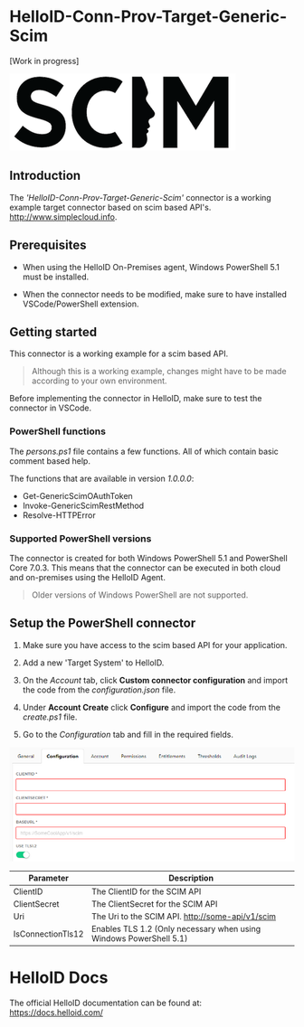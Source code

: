 # HelloID-Conn-Prov-Target-Generic-Scim
[Work in progress]

![scimLogo](./assets/scim.png)

## Introduction

The _'HelloID-Conn-Prov-Target-Generic-Scim'_ connector is a working example target connector based on scim based API's. http://www.simplecloud.info.

## Prerequisites

- When using the HelloID On-Premises agent, Windows PowerShell 5.1 must be installed.

- When the connector needs to be modified, make sure to have installed VSCode/PowerShell extension.

## Getting started

This connector is a working example for a scim based API.

> Although this is a working example, changes might have to be made according to your own environment.

Before implementing the connector in HelloID, make sure to test the connector in VSCode.

### PowerShell functions

The _persons.ps1_ file contains a few functions. All of which contain basic comment based help.

The functions that are available in version _1.0.0.0_:

- Get-GenericScimOAuthToken
- Invoke-GenericScimRestMethod
- Resolve-HTTPError

### Supported PowerShell versions

The connector is created for both Windows PowerShell 5.1 and PowerShell Core 7.0.3. This means that the connector can be executed in both cloud and on-premises using the HelloID Agent.

> Older versions of Windows PowerShell are not supported.

## Setup the PowerShell connector

1. Make sure you have access to the scim based API for your application.

2. Add a new 'Target System' to HelloID.

3. On the _Account_ tab, click __Custom connector configuration__ and import the code from the _configuration.json_ file.

4. Under __Account Create__ click __Configure__ and import the code from the _create.ps1_ file.

5. Go to the _Configuration_ tab and fill in the required fields.

![config](./assets/configuration.png)

| Parameter         | Description                                        |
| ----------------- | -------------------------------------------------- |
| ClientID          | The ClientID for the SCIM API                      |
| ClientSecret      | The ClientSecret for the SCIM API                  |
| Uri               | The Uri to the SCIM API. <http://some-api/v1/scim> |
| IsConnectionTls12 | Enables TLS 1.2 (Only necessary when using Windows PowerShell 5.1)        |

# HelloID Docs
The official HelloID documentation can be found at: https://docs.helloid.com/
